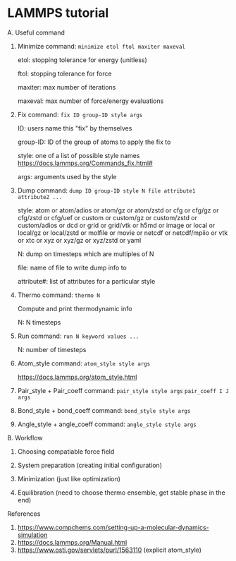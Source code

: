 # LAMMPS tutorial

A. Useful command

1. Minimize command: `minimize etol ftol maxiter maxeval`

   etol: stopping tolerance for energy (unitless)

   ftol: stopping tolerance for force

   maxiter: max number of iterations

   maxeval: max number of force/energy evaluations

3. Fix command: `fix ID group-ID style args`
   
   ID: users name this "fix" by themselves

   group-ID: ID of the group of atoms to apply the fix to

   style: one of a list of possible style names https://docs.lammps.org/Commands_fix.html#

   args: arguments used by the style

4. Dump command: `dump ID group-ID style N file attribute1 attribute2 ...`
   
   style: atom or atom/adios or atom/gz or atom/zstd or cfg or cfg/gz or cfg/zstd or cfg/uef or custom or custom/gz or custom/zstd or custom/adios or dcd or grid or grid/vtk or h5md or image or local     or local/gz or local/zstd or molfile or movie or netcdf or netcdf/mpiio or vtk or xtc or xyz or xyz/gz or xyz/zstd or yaml

   N: dump on timesteps which are multiples of N

   file: name of file to write dump info to

   attribute#: list of attributes for a particular style

5. Thermo command: `thermo N`
   
   Compute and print thermodynamic info

   N: N timesteps

6. Run command: `run N keyword values ...`

   N: number of timesteps
   
7. Atom_style command: `atom_style style args`

   https://docs.lammps.org/atom_style.html

8. Pair_style + Pair_coeff command: `pair_style style args` `pair_coeff I J args`

9. Bond_style + bond_coeff command: `bond_style style args`
    
10. Angle_style + angle_coeff command: `angle_style style args`
   

B. Workflow

1. Choosing compatiable force field

2. System preparation (creating initial configuration)

3. Minimization (just like optimization)

4. Equilibration (need to choose thermo ensemble, get stable phase in the end)




References

1. https://www.compchems.com/setting-up-a-molecular-dynamics-simulation
2. https://docs.lammps.org/Manual.html
3. https://www.osti.gov/servlets/purl/1563110 (explicit atom_style) 

